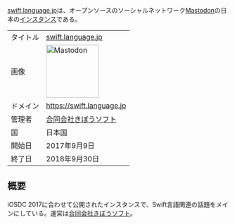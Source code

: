 <div>

[swift.language.jp](/Swift%E3%83%89%E3%83%B3 "Swiftドン")は、オープンソースのソーシャルネットワーク[Mastodon](/Mastodon "Mastodon")の日本の[インスタンス](/%E3%82%A4%E3%83%B3%E3%82%B9%E3%82%BF%E3%83%B3%E3%82%B9 "インスタンス")である。

|          |                                                                                                                                                                                                                                                                                                        |
|----------|--------------------------------------------------------------------------------------------------------------------------------------------------------------------------------------------------------------------------------------------------------------------------------------------------------|
| タイトル | [swift.language.jp](/Swift%E3%83%89%E3%83%B3 "Swiftドン")                                                                                                                                                                                                                                              |
| 画像     | [<img src="/images/thumb/0/00/Mastodon_logo.png/120px-Mastodon_logo.png" srcset="/images/thumb/0/00/Mastodon_logo.png/180px-Mastodon_logo.png 1.5x, /images/0/00/Mastodon_logo.png 2x" width="120" height="120" alt="Mastodon" />](/%E3%83%95%E3%82%A1%E3%82%A4%E3%83%AB:Mastodon_logo.png "Mastodon") |
| ドメイン | <a href="https://swift.language.jp" rel="nofollow">https://swift.language.jp</a>                                                                                                                                                                                                                       |
| 管理者   | [合同会社きぼうソフト](/%E5%90%88%E5%90%8C%E4%BC%9A%E7%A4%BE%E3%81%8D%E3%81%BC%E3%81%86%E3%82%BD%E3%83%95%E3%83%88 "合同会社きぼうソフト")                                                                                                                                                             |
| 国       | 日本国                                                                                                                                                                                                                                                                                                 |
| 開始日   | 2017年9月9日                                                                                                                                                                                                                                                                                           |
| 終了日   | 2018年9月30日                                                                                                                                                                                                                                                                                          |

## 概要

iOSDC 2017に合わせて公開されたインスタンスで、Swift言語関連の話題をメインにしている。運営は[合同会社きぼうソフト](/%E5%90%88%E5%90%8C%E4%BC%9A%E7%A4%BE%E3%81%8D%E3%81%BC%E3%81%86%E3%82%BD%E3%83%95%E3%83%88 "合同会社きぼうソフト")。

</div>
